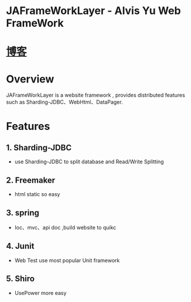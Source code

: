 # JAFrameWorkLayer - Alvis Yu Web FrameWork

# [博客](http://blog.csdn.net/a87922072/article/details/75646289)

# Overview

JAFrameWorkLayer is a website framework , provides distributed features such as Sharding-JDBC、WebHtml、DataPager.

# Features

## 1. Sharding-JDBC
* use Sharding-JDBC to split database and Read/Write Splitting

## 2. Freemaker
* html static so easy

## 3. spring
* Ioc、mvc、api doc ,build website to quikc

## 4. Junit
* Web Test use most popular Unit framework


## 5. Shiro
* UsePower more easy



